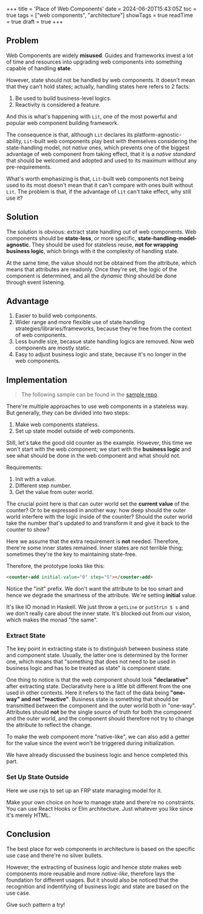 +++
title = 'Place of Web Components'
date = 2024-06-20T15:43:05Z
toc = true
tags = ["web components", "architecture"]
showTags = true
readTime = true
draft = true
+++

## Problem

Web Components are widely **misused**. Guides and frameworks invest a lot of time and resources into upgrading web components into something capable of handling **state**.

However, state should not be handled by web components. It doesn't mean that they can't hold states; actually, handling states here refers to 2 facts:

1. Be used to build business-level logics.
2. Reactivity is considered a feature.

And this is what's happening with `Lit`, one of the most powerful and popular web component building framework.

The consequence is that, although `Lit` declares its platform-agnostic-ability, `Lit`-built web components play best with themselves considering the state-handling model, not *native* ones, which prevents one of the biggest advantage of web component from taking effect, that it is a *native standard* that should be welcomed and adopted and used to its maximum without any pre-requirements.

What's worth emphasizing is that, `Lit`-built web components not being used to its most doesn't mean that it can't compare with ones built without `Lit`. The problem is that, if the advantage of `Lit` can't take effect, why still use it?

## Solution

The solution is obvious: extract state handling out of web components. Web components should be **state-less**, or more specific, **state-handling-model-agnostic**. They should be used for stateless reuse, **not for wrapping business logic**, which brings with it the complexity of handling state.

At the same time, the value should not be obtained from the attribute, which means that attributes are readonly. Once they're set, the logic of the component is determined, and all the *dynamic thing* should be done through event listening.

## Advantage

1. Easier to build web components.
2. Wider range and more flexible use of state handling strategies/libraries/frameworks, because they're free from the context of web components.
3. Less bundle size, becasue state handling logics are removed. Now web components are mostly static.
4. Easy to adjust business logic and state, because it's no longer in the web components.

## Implementation

> The following sample can be found in the [sample repo](https://github.com/dawnchan030920/business-state-free-web-component-sample).

There're multiple approaches to use web components in a stateless way. But generally, they can be divided into two steps:

1. Make web components stateless.
2. Set up state model outside of web components.

Still, let's take the good old counter as the example. However, this time we won't start with the web component; we start with the **business logic** and see what should be done in the web component and what should not.

Requirements:

1. Init with a value.
2. Different step number.
3. Get the value from outer world.

The crucial point here is that can outer world set the **current value** of the counter? Or to be expressed in another way: how deep should the outer world interfere with the logic inside of the counter? Should the outer world take the number that's updated to and transform it and give it back to the counter to show?

Here we assume that the extra requirement is **not** needed. Therefore, there're some inner states remained. Inner states are not terrible thing; sometimes they're the key to maintaining state-free.

Therefore, the prototype looks like this:

```html
<counter-add initial-value="0" step="5"></counter-add>
```

Notice the "init" prefix. We don't want the attribute to be too smart and hence we degrade the smartness of the attribute. We're setting **initial** value.

It's like IO monad in Haskell. We just throw a `getLine` or `putStrLn $ s` and we don't really care about the inner state. It's blocked out from our vision, which makes the monad "the same".

### Extract State

The key point in extracting state is to distinguish between business state and component state. Usually, the latter one is determined by the former one, which means that "something that does not need to be used in business logic and has to be treated as state" is component state.

One thing to notice is that the web component should look **"declarative"** after extracting state. Declarativity here is a little bit different from the one used in other contexts. Here it refers to the fact of the data being **"one-way" and not "reactive"**. Business state is something that should be transmitted between the component and the outer world both in "one-way". Attributes should **not** be the single source of truth for both the component and the outer world, and the component should therefore not try to change the attribute to reflect the change.

To make the web component more "native-like", we can also add a getter for the value since the event won't be triggered during initialization.

We have already discussed the business logic and hence completed this part.

### Set Up State Outside

Here we use rxjs to set up an FRP state managing model for it.

Make your own choice on how to manage state and there're no constraints. You can use React Hooks or Elm architecture. Just whatever you like since it's merely HTML.

## Conclusion

The best place for web components in architecture is based on the specific use case and there're no silver bullets.

However, the extracting of business logic and hence *state* makes web components more reusable and more *native-like*, therefore lays the foundation for different usages. But it should also be noticed that the recognition and indentifying of business logic and state are based on the use case.

Give such pattern a try!
